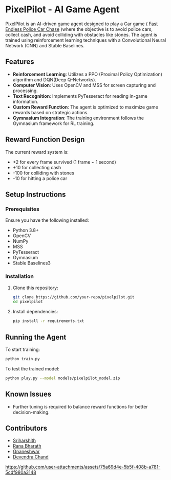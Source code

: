 # PixelPilot - AI Game Agent

PixelPilot is an AI-driven game agent designed to play a Car game ( [Fast Endless Police Car Chase](https://apps.microsoft.com/detail/9N7LW214VLR3?hl=en-us&gl=IN&ocid=pdpshare) )where the objective is to avoid police cars, collect cash, and avoid colliding with obstacles like stones. The agent is trained using reinforcement learning techniques with a Convolutional Neural Network (CNN) and Stable Baselines.

## Features
- **Reinforcement Learning**: Utilizes a PPO (Proximal Policy Optimization) algorithm and DQN(Deep Q-Networks).
- **Computer Vision**: Uses OpenCV and MSS for screen capturing and processing.
- **Text Recognition**: Implements PyTesseract for reading in-game information.
- **Custom Reward Function**: The agent is optimized to maximize game rewards based on strategic actions.
- **Gymnasium Integration**: The training environment follows the Gymnasium framework for RL training.

## Reward Function Design
The current reward system is:
- +2 for every frame survived (1 frame ~ 1 second)
- +10 for collecting cash 
- -100 for colliding with stones 
- -10 for hitting a police car 

## Setup Instructions
### Prerequisites
Ensure you have the following installed:
- Python 3.8+
- OpenCV
- NumPy
- MSS
- PyTesseract
- Gymnasium
- Stable Baselines3

### Installation
1. Clone this repository:
   ```bash
   git clone https://github.com/your-repo/pixelpilot.git
   cd pixelpilot
   ```
2. Install dependencies:
   ```bash
   pip install -r requirements.txt
   ```

## Running the Agent
To start training:
```bash
python train.py
```

To test the trained model:
```bash
python play.py --model models/pixelpilot_model.zip
```

## Known Issues
- Further tuning is required to balance reward functions for better decision-making.

## Contributors
- [Sriharshith](https://github.com/Sriharshith1863)
- [Rana Bharath](https://github.com/ranabharath)
- [Gnaneshwar](https://github.com/gnaneshwar-t)
- [Devendra Chand](https://github.com/DEV-endra)


https://github.com/user-attachments/assets/75a69d4e-5b5f-408b-a781-5cdf980a3148

